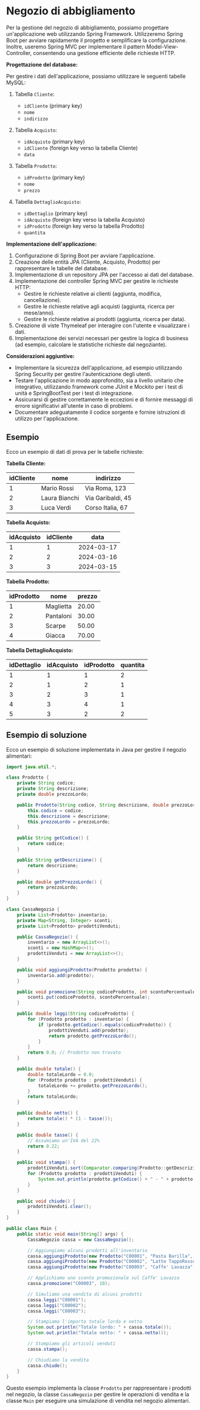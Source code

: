 # Negozio di abbigliamento

Per la gestione del negozio di abbigliamento, possiamo progettare un'applicazione web utilizzando Spring Framework. Utilizzeremo Spring Boot per avviare rapidamente il progetto e semplificare la configurazione. Inoltre, useremo Spring MVC per implementare il pattern Model-View-Controller, consentendo una gestione efficiente delle richieste HTTP.

**Progettazione del database:**

Per gestire i dati dell'applicazione, possiamo utilizzare le seguenti tabelle MySQL:

1. Tabella `Cliente`:
   - `idCliente` (primary key)
   - `nome`
   - `indirizzo`

2. Tabella `Acquisto`:
   - `idAcquisto` (primary key)
   - `idCliente` (foreign key verso la tabella Cliente)
   - `data`

3. Tabella `Prodotto`:
   - `idProdotto` (primary key)
   - `nome`
   - `prezzo`

4. Tabella `DettaglioAcquisto`:
   - `idDettaglio` (primary key)
   - `idAcquisto` (foreign key verso la tabella Acquisto)
   - `idProdotto` (foreign key verso la tabella Prodotto)
   - `quantita`

**Implementazione dell'applicazione:**

1. Configurazione di Spring Boot per avviare l'applicazione.
2. Creazione delle entità JPA (Cliente, Acquisto, Prodotto) per rappresentare le tabelle del database.
3. Implementazione di un repository JPA per l'accesso ai dati del database.
4. Implementazione dei controller Spring MVC per gestire le richieste HTTP:
   - Gestire le richieste relative ai clienti (aggiunta, modifica, cancellazione).
   - Gestire le richieste relative agli acquisti (aggiunta, ricerca per mese/anno).
   - Gestire le richieste relative ai prodotti (aggiunta, ricerca per data).
5. Creazione di viste Thymeleaf per interagire con l'utente e visualizzare i dati.
6. Implementazione dei servizi necessari per gestire la logica di business (ad esempio, calcolare le statistiche richieste dal negoziante).

**Considerazioni aggiuntive:**

- Implementare la sicurezza dell'applicazione, ad esempio utilizzando Spring Security per gestire l'autenticazione degli utenti.
- Testare l'applicazione in modo approfondito, sia a livello unitario che integrativo, utilizzando framework come JUnit e Mockito per i test di unità e SpringBootTest per i test di integrazione.
- Assicurarsi di gestire correttamente le eccezioni e di fornire messaggi di errore significativi all'utente in caso di problemi.
- Documentare adeguatamente il codice sorgente e fornire istruzioni di utilizzo per l'applicazione.

## Esempio

Ecco un esempio di dati di prova per le tabelle richieste:

**Tabella Cliente:**

| idCliente | nome       | indirizzo           |
|-----------|------------|---------------------|
| 1         | Mario Rossi| Via Roma, 123       |
| 2         | Laura Bianchi| Via Garibaldi, 45  |
| 3         | Luca Verdi | Corso Italia, 67    |

**Tabella Acquisto:**

| idAcquisto | idCliente | data       |
|------------|-----------|------------|
| 1          | 1         | 2024-03-17 |
| 2          | 2         | 2024-03-16 |
| 3          | 3         | 2024-03-15 |

**Tabella Prodotto:**

| idProdotto | nome          | prezzo |
|------------|---------------|--------|
| 1          | Maglietta     | 20.00  |
| 2          | Pantaloni     | 30.00  |
| 3          | Scarpe        | 50.00  |
| 4          | Giacca        | 70.00  |

**Tabella DettaglioAcquisto:**

| idDettaglio | idAcquisto | idProdotto | quantita |
|-------------|------------|------------|----------|
| 1           | 1          | 1          | 2        |
| 2           | 1          | 2          | 1        |
| 3           | 2          | 3          | 1        |
| 4           | 3          | 4          | 1        |
| 5           | 3          | 2          | 2        |


## Esempio di soluzione

Ecco un esempio di soluzione implementata in Java per gestire il negozio alimentari:

```java
import java.util.*;

class Prodotto {
    private String codice;
    private String descrizione;
    private double prezzoLordo;

    public Prodotto(String codice, String descrizione, double prezzoLordo) {
        this.codice = codice;
        this.descrizione = descrizione;
        this.prezzoLordo = prezzoLordo;
    }

    public String getCodice() {
        return codice;
    }

    public String getDescrizione() {
        return descrizione;
    }

    public double getPrezzoLordo() {
        return prezzoLordo;
    }
}

class CassaNegozio {
    private List<Prodotto> inventario;
    private Map<String, Integer> sconti;
    private List<Prodotto> prodottiVenduti;

    public CassaNegozio() {
        inventario = new ArrayList<>();
        sconti = new HashMap<>();
        prodottiVenduti = new ArrayList<>();
    }

    public void aggiungiProdotto(Prodotto prodotto) {
        inventario.add(prodotto);
    }

    public void promozione(String codiceProdotto, int scontoPercentuale) {
        sconti.put(codiceProdotto, scontoPercentuale);
    }

    public double leggi(String codiceProdotto) {
        for (Prodotto prodotto : inventario) {
            if (prodotto.getCodice().equals(codiceProdotto)) {
                prodottiVenduti.add(prodotto);
                return prodotto.getPrezzoLordo();
            }
        }
        return 0.0; // Prodotto non trovato
    }

    public double totale() {
        double totaleLordo = 0.0;
        for (Prodotto prodotto : prodottiVenduti) {
            totaleLordo += prodotto.getPrezzoLordo();
        }
        return totaleLordo;
    }

    public double netto() {
        return totale() * (1 - tasse());
    }

    public double tasse() {
        // Assumiamo un'IVA del 22%
        return 0.22;
    }

    public void stampa() {
        prodottiVenduti.sort(Comparator.comparing(Prodotto::getDescrizione));
        for (Prodotto prodotto : prodottiVenduti) {
            System.out.println(prodotto.getCodice() + " - " + prodotto.getDescrizione());
        }
    }

    public void chiude() {
        prodottiVenduti.clear();
    }
}

public class Main {
    public static void main(String[] args) {
        CassaNegozio cassa = new CassaNegozio();

        // Aggiungiamo alcuni prodotti all'inventario
        cassa.aggiungiProdotto(new Prodotto("C00001", "Pasta Barilla", 0.7));
        cassa.aggiungiProdotto(new Prodotto("C00002", "Latte TappoRosso", 1.65));
        cassa.aggiungiProdotto(new Prodotto("C00003", "Caffe' Lavazza", 2.5));

        // Applichiamo uno sconto promozionale sul Caffe' Lavazza
        cassa.promozione("C00003", 10);

        // Simuliamo una vendita di alcuni prodotti
        cassa.leggi("C00001");
        cassa.leggi("C00002");
        cassa.leggi("C00003");

        // Stampiamo l'importo totale lordo e netto
        System.out.println("Totale lordo: " + cassa.totale());
        System.out.println("Totale netto: " + cassa.netto());

        // Stampiamo gli articoli venduti
        cassa.stampa();

        // Chiudiamo la vendita
        cassa.chiude();
    }
}
```

Questo esempio implementa la classe `Prodotto` per rappresentare i prodotti nel negozio, la classe `CassaNegozio` per gestire le operazioni di vendita e la classe `Main` per eseguire una simulazione di vendita nel negozio alimentari.
